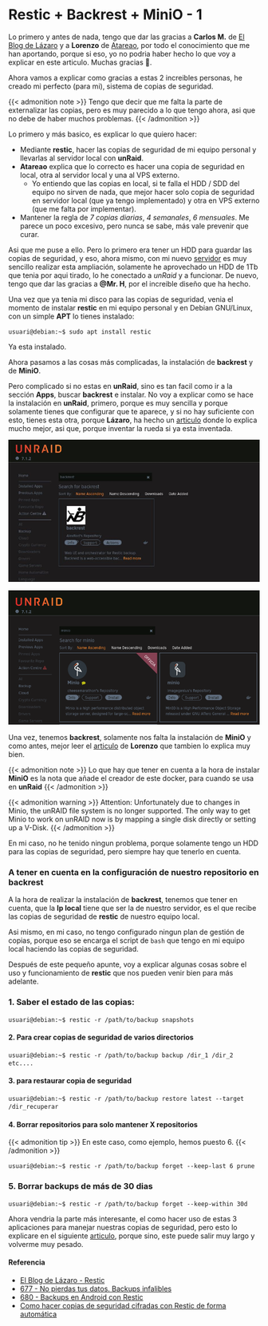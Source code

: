 # Restic + Backrest + MiniO - 1

Lo primero y antes de nada, tengo que dar las gracias a **Carlos M.** de [El Blog de Lázaro](https://elblogdelazaro.org) y a **Lorenzo** de [Atareao](https://atareao.es), por todo el conocimiento que me han aportando, porque si eso, yo no podria haber hecho lo que voy a explicar en este articulo. Muchas gracias 👏.

<!--more-->

Ahora vamos a explicar como gracias a estas 2 increibles personas, he creado mi perfecto (para mi), sistema de copias de seguridad.

{{< admonition note >}}
Tengo que decir que me falta la parte de externalizar las copias, pero es muy parecido a lo que tengo ahora, asi que no debe de haber muchos problemas.
{{< /admonition >}}

Lo primero y más basico, es explicar lo que quiero hacer:
- Mediante **restic**, hacer las copias de seguridad de mi equipo personal y llevarlas al servidor local con **unRaid**.
- **Atareao** explica que lo correcto es hacer una copia de seguridad en local, otra al servidor local y una al VPS externo.
  - Yo entiendo que las copias en local, si te falla el HDD / SDD del equipo no sirven de nada, que mejor hacer solo copia de seguridad en servidor local (que ya tengo implementado) y otra en VPS externo (que me falta por implementar).
- Mantener la regla de *7 copias diarias*, *4 semanales*, *6 mensuales*. Me parece un poco excesivo, pero nunca se sabe, más vale prevenir que curar.

Asi que me puse a ello. Pero lo primero era tener un HDD para guardar las copias de seguridad, y eso, ahora mismo, con mi nuevo [servidor](/2025-04-20-modificaciones-servidor-3) es muy sencillo realizar esta ampliación, solamente he aprovechado un HDD de 1Tb que tenia por aqui tirado, lo he conectado a *unRaid* y a funcionar. De nuevo, tengo que dar las gracias a **@Mr. H**, por el increible diseño que ha hecho.

Una vez que ya tenia mi disco para las copias de seguridad, venia el momento de instalar **restic** en mi equipo personal y en Debian GNU/Linux, con un simple **APT** lo tienes instalado:
```
usuari@debian:~$ sudo apt install restic
```
Ya esta instalado.

Ahora pasamos a las cosas más complicadas, la instalación de **backrest** y de **MiniO**. 

Pero complicado si no estas en **unRaid**, sino es tan facil como ir a la sección **Apps**, buscar **backrest** e instalar. No voy a explicar como se hace la instalación en **unRaid**, primero, porque es muy sencilla y porque solamente tienes que configurar que te aparece, y si no hay suficiente con esto, tienes esta otra, porque **Lázaro**, ha hecho un [articulo](https://elblogdelazaro.org/backrest-una-interfaz-web-para-restic-backup) donde lo explica mucho mejor, asi que, porque inventar la rueda si ya esta inventada.

![](/images/backrest_01.jpg "Backrest")

![](/images/minio.png "MiniO")

Una vez, tenemos **backrest**, solamente nos falta la instalación de **MiniO** y como antes, mejor leer el [articulo](https://atareao.es/podcast/no-pierdas-tus-datos-backups-infalibles) de **Lorenzo** que tambien lo explica muy bien.

{{< admonition note >}}
Lo que hay que tener en cuenta a la hora de instalar **MiniO** es la nota que añade el creador de este docker, para cuando se usa en **unRaid**
{{< /admonition >}}

{{< admonition warning >}}
Attention: Unfortunately due to changes in Minio, the unRAID file system is no longer supported. The only way to get Minio to work on unRAID now is by mapping a single disk directly or setting up a V-Disk. 
{{< /admonition >}}

En mi caso, no he tenido ningun problema, porque solamente tengo un HDD para las copias de seguridad, pero siempre hay que tenerlo en cuenta.

### A tener en cuenta en la configuración de nuestro repositorio en backrest
A la hora de realizar la instalación de **backrest**, tenemos que tener en cuenta, que la **Ip local** tiene que ser la de nuestro servidor, es el que recibe las copias de seguridad de **restic** de nuestro equipo local.

Asi mismo, en mi caso, no tengo configurado ningun plan de gestión de copias, porque eso se encarga el script de `bash` que tengo en mi equipo local haciendo las copias de seguridad.

Después de este pequeño apunte, voy a explicar algunas cosas sobre el uso y funcionamiento de **restic** que nos pueden venir bien para más adelante.

### 1. Saber el estado de las copias:
```
usuari@debian:~$ restic -r /path/to/backup snapshots
```
#### 2. Para crear copias de seguridad de varios directorios
```
usuari@debian:~$ restic -r /path/to/backup backup /dir_1 /dir_2 etc....
```
#### 3. para restaurar copia de seguridad
```
usuari@debian:~$ restic -r /path/to/backup restore latest --target /dir_recuperar
```
#### 4. Borrar repositorios para solo mantener X repositorios
{{< admonition tip >}}
En este caso, como ejemplo, hemos puesto 6.
{{< /admonition >}}

```
usuari@debian:~$ restic -r /path/to/backup forget --keep-last 6 prune
```
### 5. Borrar backups de más de 30 dias
```
usuari@debian:~$ restic -r /path/to/backup forget --keep-within 30d
```
Ahora vendria la parte más interesante, el como hacer uso de estas 3 aplicaciones para manejar nuestras copias de seguridad, pero esto lo explicare en el siguiente [articulo](/2025-05-22-restic-copias-locales-2), porque sino, este puede salir muy largo y volverme muy pesado.
#### Referencia
- [El Blog de Lázaro - Restic](https://elblogdelazaro.org/tags/restic)
- [677 - No pierdas tus datos. Backups infalibles](https://atareao.es/podcast/no-pierdas-tus-datos-backups-infalibles)
- [680 - Backups en Android con Restic](https://atareao.es/podcast/backups-en-android-con-restic)
- [Como hacer copias de seguridad cifradas con Restic de forma automática](https://geekland.eu/copias-de-seguridad-con-restic-de-forma-automatica)

